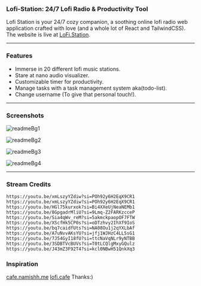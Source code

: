 ### Lofi-Station: 24/7 Lofi Radio & Productivity Tool

Lofi Station is your 24/7 cozy companion, a soothing online lofi radio web application crafted with love (and a whole lot of React and TailwindCSS). The website is live at [LoFi.Station](https://lofistation.vercel.app/).

---

### Features

- Immerse in 20 different lofi music stations.
- Stare at nano audio visualizer.
- Customizable timer for productivity.
- Manage tasks with a task management system aka(todo-list).
- Change username (To give that personal touch!).

---

### Screenshots

![readmeBg1](https://github.com/user-attachments/assets/e0d374f0-2e3c-4fbd-bde9-f6a5458b37b2)


![readmeBg2](https://github.com/user-attachments/assets/8f8bdb3f-7ecb-4007-8248-f471b89b4387)


![readmeBg3](https://github.com/user-attachments/assets/76c483ea-90ec-4172-9911-e362fa6dd704)


![readmeBg4](https://github.com/user-attachments/assets/8d237d1c-d800-4c6c-a1e0-8b90733e22b6)


---

### Stream Credits

```
https://youtu.be/xmLszyYZdiw?si=POh92y6H2EqX9CR1
https://youtu.be/xmLszyYZdiw?si=POh92y6H2EqX9CR1
https://youtu.be/HGl75kurxok?si=Bi4XXeUjNeaNEMb1
https://youtu.be/8GpgadrMliU?si=9Lmq-Z2FARKzcceP
https://youtu.be/Sia4qWv_reM?si=5akmckpaopOF7FTW
https://youtu.be/XScfHk5CP0s?si=oDTzhvy2IhXf9IoS
https://youtu.be/bq7caidfUts?si=NA08Ou1j2qYXLbAf
https://youtu.be/A7uNvvAKsYU?si=jfj1WJHzC4LL5sG1
https://youtu.be/7J54GyI18fU?si=ttcNaVqNLr9yNTBB
https://youtu.be/3SDBTVcBUVs?si=T0tLCQlgMxyGQulz
https://youtu.be/J43mZ3F92T4?si=kcl0NBwH51QnkXq3
```

### Inspiration

[cafe.namishh.me](https://cafe.namishh.me)
[lofi.cafe](https://www.lofi.cafe)
Thanks:)
